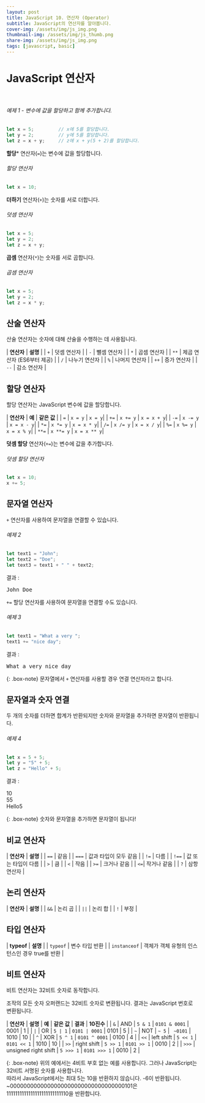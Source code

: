 ```yaml
---
layout: post
title: JavaScript 10. 연산자 (Operator)
subtitle: JavaScript의 연산자를 알아봅니다.
cover-img: /assets/img/js_img.png
thumbnail-img: /assets/img/js_thumb.png
share-img: /assets/img/js_img.png
tags: [javascript, basic]
---
```


# JavaScript 연산자

<br>

###### 예제 1 - 변수에 값을 할당하고 함께 추가합니다.

```javascript
let x = 5;         // x에 5를 할당합니다.
let y = 2;         // y에 5를 할당합니다.
let z = x + y;     // z에 x + y(5 + 2)를 할당합니다.
```

**할당*** 연산자(```=```)는 변수에 값을 할당합니다.

###### 할당 연산자

```javascript
let x = 10;
```

**더하기** 연산자(```+```)는 숫자를 서로 더합니다.

###### 덧셈 연산자

```javascript
let x = 5;
let y = 2;
let z = x + y;
```

**곱셈** 연산자(```*```)는 숫자를 서로 곱합니다.

###### 곱셈 연산자

```javascript
let x = 5;
let y = 2;
let z = x * y;
```

## 산술 연산자

산술 연산자는 숫자에 대해 산술을 수행하는 데 사용됩니다.

| **연산자** | **설명** |
| ```+``` | 덧셈 연산자 |
| ```-``` | 뺄셈 연산자 |
| ```*``` | 곱셈 연산자 |
| ```**``` | 제곱 연산자 (ES6부터 제공) |
| ```/``` | 나누기 연산자 |
| ```%``` | 나머지 연산자 |
| ```++``` | 증가 연산자 |
| ```--``` | 감소 연산자 |

## 할당 연산자

할당 연산자는 JavaScript 변수에 값을 할당합니다.

| **연산자** | **예** | **같은 값** |
| ```=``` | ```x = y``` | ```x = y```|
| ```+=``` | ```x += y``` | ```x = x + y```|
| ```-=``` | ```x -= y``` | ```x = x - y```|
| ```*=``` | ```x *= y``` | ```x = x * y```|
| ```/=``` | ```x /= y``` | ```x = x / y```|
| ```%=``` | ```x %= y``` | ```x = x % y```|
| ```**=``` | ```x **= y``` | ```x = x ** y```|

**덧셈 할당** 연산자(```+=```)는 변수에 값을 추가합니다.

###### 덧셈 할당 연산자

```javascript
let x = 10;
x += 5;
```

## 문자열 연산자

```+``` 연산자를 사용하여 문자열을 연결할 수 있습니다.

###### 예제 2

```javascript
let text1 = "John";
let text2 = "Doe";
let text3 = text1 + " " + text2;
```

결과 : 

<samp>John Doe</samp>

```+=``` 할당 연산자를 사용하여 문자열을 연결할 수도 있습니다.

###### 예제 3

```javascript
let text1 = "What a very ";
text1 += "nice day";
```

결과 :

<samp>What a very nice day</samp>

{: .box-note}
문자열에서 ```+``` 연산자를 사용할 경우 연결 연산자라고 합니다.

## 문자열과 숫자 연결

두 개의 숫자를 더하면 합계가 반환되지만 숫자와 문자열을 추가하면 문자열이 반환됩니다.

###### 예제 4

```javascript
let x = 5 + 5;
let y = "5" + 5;
let z = "Hello" + 5;
```

결과 : 

<smap>
  10<br>
  55<br>
  Hello5
 </samp>
 
{: .box-note}
숫자와 문자열을 추가하면 문자열이 됩니다!

## 비교 연산자

| **연산자** | **설명** |
| ```==``` | 같음 |
| ```===``` | 값과 타입이 모두 같음 |
| ```!=``` | 다름 |
| ```!==``` | 값 또는 타입이 다름 |
| ```>``` | 큼 |
| ```<``` | 작음 |
| ```>=``` | 크거나 같음 |
| ```<=```| 작거나 같음 |
| ```?``` | 삼항 연산자 |

## 논리 연산자

| **연산자** | **설명** |
| ```&&``` | 논리 곱 |
| ```||``` | 논리 합 |
| ```!``` | 부정 |

## 타입 연산자

| **typeof** | **설명** |
| ```typeof``` | 변수 타입 반환 |
| ```instanceof``` | 객체가 객체 유형의 인스턴스인 경우 true를 반환 |

## 비트 연산자

비트 연산자는 32비트 숫자로 동작합니다.

조작의 모든 숫자 오퍼랜드는 32비트 숫자로 변환됩니다. 결과는 JavaScript 번호로 변환됩니다.

| **연산자** | **설명** | **예** | **같은 값** | **결과** | **10진수** |
| ```&``` | AND | ```5 & 1``` | ```0101 & 0001``` | 0001 | 1 |
| ```|``` | OR | ```5 | 1``` | ```0101 | 0001``` | 0101 | 5 |
| ```~``` | NOT | ```~ 5``` | ``` ~0101``` | 1010 | 10 |
| ```^``` | XOR | ```5 ^ 1``` | ```0101 ^ 0001``` | 0100 | 4 |
| ```<<``` | left shift | ```5 << 1``` | ```0101 << 1``` | 1010 | 10 |
| ```>>``` | right shift | ```5 >> 1``` | ```0101 >> 1``` | 0010 | 2 |
| ```>>>``` | unsigned right shift | ```5 >>> 1``` | ```0101 >>> 1``` | 0010 | 2 |

{: .box-note}
위의 예에서는 4비트 부호 없는 예를 사용합니다. 그러나 JavaScript는 32비트 서명된 숫자를 사용합니다. <br>따라서 JavaScript에서는 최대 5는 10을 반환하지 않습니다. -6이 반환됩니다.<br>~0000000000000000000000000000000000101은 1111111111111111111111111110을 반환합니다.
